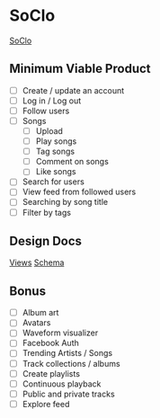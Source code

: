 # SoClo
[SoClo](http://soundcloud.com)

## Minimum Viable Product
- [ ] Create / update an account
- [ ] Log in / Log out
- [ ] Follow users
- [ ] Songs
  - [ ] Upload
  - [ ] Play songs
  - [ ] Tag songs
  - [ ] Comment on songs
  - [ ] Like songs
- [ ] Search for users
- [ ] View feed from followed users
- [ ] Searching by song title
- [ ] Filter by tags

## Design Docs
[Views](docs/views.md)
[Schema](docs/schema.md)

## Bonus
- [ ] Album art
- [ ] Avatars
- [ ] Waveform visualizer
- [ ] Facebook Auth
- [ ] Trending Artists / Songs
- [ ] Track collections / albums
- [ ] Create playlists
- [ ] Continuous playback
- [ ] Public and private tracks
- [ ] Explore feed